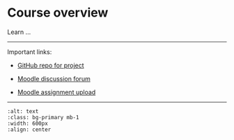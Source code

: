 # Course overview

Learn ...


---

Important links:

- [GitHub repo for project]()

- [Moodle discussion forum]()

- [Moodle assignment upload]()

---


```{image} ../_static/img/course-overview.png
:alt: text
:class: bg-primary mb-1
:width: 600px
:align: center
```
